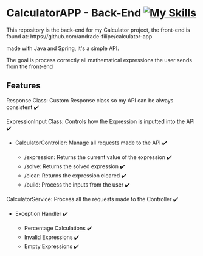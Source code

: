 # CalculatorAPP - Back-End [![My Skills](https://skillicons.dev/icons?i=java,spring)](https://skillicons.dev)

<p>This repository is the back-end for my Calculator project, the front-end is found at: https://github.com/andrade-filipe/calculator-app</p>
<p>made with Java and Spring, it's a simple API.</p>
<p>The goal is process correctly all mathematical expressions the user sends from the front-end</p>

## Features

<p>Response Class: Custom Response class so my API can be always consistent ✔️</p>
<p>ExpressionInput Class: Controls how the Expression is inputted into the API ✔️</p>
<ul>
<li>CalculatorController: Manage all requests made to the API ✔️</li>
    <ul>
        <li>/expression: Returns the current value of the expression ✔️</li>
        <li>/solve: Returns the solved expression ✔️</li>
        <li>/clear: Returns the expression cleared ✔️</li>
        <li>/build: Process the inputs from the user ✔️</li>
    </ul>
</ul>
<p>CalculatorService: Process all the requests made to the Controller ✔️</p>
<ul>
    <li>Exception Handler ✔️</li>
    <ul>
        <li>Percentage Calculations ✔️</li>
        <li>Invalid Expressions ✔️</li>
        <li>Empty Expressions ✔️</li>
    </ul>
</ul>

